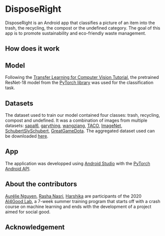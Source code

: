 # DisposeRight
DisposeRight is an Android app that classifies a picture of an item into the trash, the recycling, the compost or the undefined category. The goal of this app is to promote sustainability and eco-friendly waste management.

## How does it work



## Model
Following the [Transfer Learning for Computer Vision Tutorial](https://pytorch.org/tutorials/beginner/transfer_learning_tutorial.html#load-data), the pretrained ResNet-18 model from the [PyTorch library](https://pytorch.org/docs/stable/torchvision/models.html) was used for the classification task. 

## Datasets
The dataset used to train our model contained four classes: trash, recycling, compost and undefined. It was a combination of images from multiple datasets: [sapal6](https://www.kaggle.com/sapal6/waste-classification-data-v2), [garything](https://github.com/garythung/trashnet), [wangziang](https://www.kaggle.com/wangziang/waste-pictures), [TACO](http://tacodataset.org/), [ImageNet](http://image-net.org/download), [SchubertSlySchubert](https://www.kaggle.com/tongpython/cat-and-dog/metadata), [GreatGameDota](https://www.kaggle.com/greatgamedota/ffhq-face-data-set/metadata). The aggregated dataset used can be downloaded [here](https://drive.google.com/file/d/1fXuXGFyijMxHA_8u3n2tXbyaU_mBMybl/view?usp=sharing). 

## App
The application was developped using [Android Studio](https://developer.android.com/studio) with the [PyTorch Android API](https://pytorch.org/mobile/android/).

## About the contributors
[Aurélie Nguyen](https://github.com/aurelie-nguyen), [Rasha Nasri](https://github.com/Rasha7695), [Harshika](https://github.com/Harshika1411) are participants of the 2020 [AI4Good Lab](https://www.ai4goodlab.com/), a 7-week summer training program that starts off with a crash course on machine learning and ends with the development of a project aimed for social good. 

## Acknowledgement 
